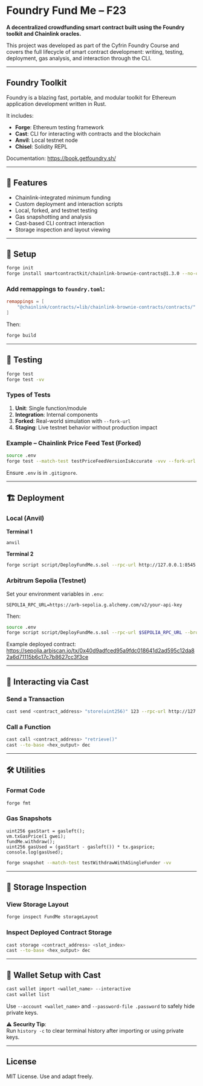 # Foundry Fund Me – F23

**A decentralized crowdfunding smart contract built using the Foundry toolkit and Chainlink oracles.**

This project was developed as part of the Cyfrin Foundry Course and covers the full lifecycle of smart contract development: writing, testing, deployment, gas analysis, and interaction through the CLI.

---

## Foundry Toolkit

Foundry is a blazing fast, portable, and modular toolkit for Ethereum application development written in Rust.

It includes:

- **Forge**: Ethereum testing framework
- **Cast**: CLI for interacting with contracts and the blockchain
- **Anvil**: Local testnet node
- **Chisel**: Solidity REPL

Documentation: https://book.getfoundry.sh/

---

## 🧰 Features

- Chainlink-integrated minimum funding
- Custom deployment and interaction scripts
- Local, forked, and testnet testing
- Gas snapshotting and analysis
- Cast-based CLI contract interaction
- Storage inspection and layout viewing

---

## 🔧 Setup

```bash
forge init
forge install smartcontractkit/chainlink-brownie-contracts@1.3.0 --no-commit
```

### Add remappings to `foundry.toml`:

```toml
remappings = [
    "@chainlink/contracts/=lib/chainlink-brownie-contracts/contracts/"
]
```

Then:

```bash
forge build
```

---

## 🧪 Testing

```bash
forge test
forge test -vv
```

### Types of Tests

1. **Unit**: Single function/module
2. **Integration**: Internal components
3. **Forked**: Real-world simulation with `--fork-url`
4. **Staging**: Live testnet behavior without production impact

### Example – Chainlink Price Feed Test (Forked)

```bash
source .env
forge test --match-test testPriceFeedVersionIsAccurate -vvv --fork-url $SEPOLIA_RPC_URL
```

Ensure `.env` is in `.gitignore`.

---

## 🏗 Deployment

### Local (Anvil)

**Terminal 1**

```bash
anvil
```

**Terminal 2**

```bash
forge script script/DeployFundMe.s.sol --rpc-url http://127.0.0.1:8545 --broadcast --account defaultKey --sender <deployer_address> --password-file .password
```

### Arbitrum Sepolia (Testnet)

Set your environment variables in `.env`:

```env
SEPOLIA_RPC_URL=https://arb-sepolia.g.alchemy.com/v2/your-api-key
```

Then:

```bash
source .env
forge script script/DeployFundMe.s.sol --rpc-url $SEPOLIA_RPC_URL --broadcast --account metaKey --sender <your_public_address> --password-file .password
```

Example deployed contract:  
https://sepolia.arbiscan.io/tx/0x40d9adfced95a9fdc018641d2ad595c12da82a6d71115b6c17c7b8627cc3f3ce

---

## 🧮 Interacting via Cast

### Send a Transaction

```bash
cast send <contract_address> "store(uint256)" 123 --rpc-url http://127.0.0.1:8545 --account defaultKey --password-file .password
```

### Call a Function

```bash
cast call <contract_address> "retrieve()"
cast --to-base <hex_output> dec
```

---

## 🛠 Utilities

### Format Code

```bash
forge fmt
```

### Gas Snapshots

```solidity
uint256 gasStart = gasleft();
vm.txGasPrice(1 gwei);
fundMe.withdraw();
uint256 gasUsed = (gasStart - gasleft()) * tx.gasprice;
console.log(gasUsed);
```

```bash
forge snapshot --match-test testWithdrawWithASingleFunder -vv
```

---

## 🧬 Storage Inspection

### View Storage Layout

```bash
forge inspect FundMe storageLayout
```

### Inspect Deployed Contract Storage

```bash
cast storage <contract_address> <slot_index>
cast --to-base <hex_output> dec
```

---

## 🔐 Wallet Setup with Cast

```bash
cast wallet import <wallet_name> --interactive
cast wallet list
```

Use `--account <wallet_name>` and `--password-file .password` to safely hide private keys.

⚠️ **Security Tip**:  
Run `history -c` to clear terminal history after importing or using private keys.

---

## License

MIT License. Use and adapt freely.

